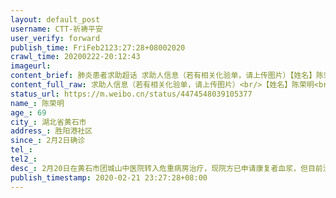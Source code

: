 ```yaml
---
layout: default_post
username: CTT-祈祷平安
user_verify: forward
publish_time: FriFeb2123:27:28+08002020
crawl_time: 20200222-20:12:43
imageurl: 
content_brief: 肺炎患者求助超话 求助人信息（若有相关化验单，请上传图片）【姓名】陈荣明【年龄】69【所在城市】湖北省黄石市【所在小区、社区】胜阳港社区【患病时间】2月2日确诊【紧急联系人】陈婷婷 13714015201【病情描述】2月20日在黄石市团城山中医院转入危重病房治疗，现院方已申请康复者血浆， ...全文
content_full_raw: 求助人信息（若有相关化验单，请上传图片）<br/>【姓名】陈荣明<br/>【年龄】69<br/>【所在城市】湖北省黄石市<br/>【所在小区、社区】胜阳港社区<br/>【患病时间】2月2日确诊<br/>【紧急联系人】陈婷婷13714015201<br/>【病情描述】<br/>2月20日在黄石市团城山中医院转入危重病房治疗，现院方已申请康复者血浆，但目前没有匹配的AB血型，恳求新冠肺炎康复者中AB血型的好心人，能捐献血浆，救治我父亲，万分感激！！！谢谢了！
status_url: https://m.weibo.cn/status/4474548039105377
name_: 陈荣明
age_: 69
city_: 湖北省黄石市
address_: 胜阳港社区
since_: 2月2日确诊
tel_: 
tel2_: 
desc_: 2月20日在黄石市团城山中医院转入危重病房治疗，现院方已申请康复者血浆，但目前没有匹配的AB血型，恳求新冠肺炎康复者中AB血型的好心人，能捐献血浆，救治我父亲，万分感激！！！谢谢了！
publish_timestamp: 2020-02-21 23:27:28+08:00
---
```

